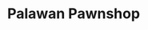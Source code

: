 ---
title: "Palawan Pawnshop"
url: /taguig/palawan-pawnshop-general-paulino-santos-avenue/
shop: pawnbroker
---